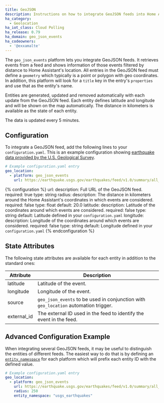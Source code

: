 ```yaml
---
title: GeoJSON
description: Instructions on how to integrate GeoJSON feeds into Home Assistant.
ha_category:
  - Geolocation
ha_iot_class: Cloud Polling
ha_release: 0.79
ha_domain: geo_json_events
ha_codeowners:
  - '@exxamalte'
---
```


The `geo_json_events` platform lets you integrate GeoJSON feeds. It retrieves events from a feed and shows information of those events filtered by distance to Home Assistant's location.
All entries in the GeoJSON feed must define a `geometry` which typically is a point or polygon with geo coordinates. In addition, this platform will look for a `title` key in the entry's `properties` and use that as the entity's name.

Entities are generated, updated and removed automatically with each update from the GeoJSON feed. Each entity defines latitude and longitude and will be shown on the map automatically. The distance in kilometers is available as the state of each entity.

The data is updated every 5 minutes.

## Configuration

To integrate a GeoJSON feed, add the following lines to your `configuration.yaml`. This is an example configuration showing [earthquake data provided by the U.S. Geological Survey](https://earthquake.usgs.gov/earthquakes/feed/v1.0/geojson.php).

```yaml
# Example configuration.yaml entry
geo_location:
  - platform: geo_json_events
    url: https://earthquake.usgs.gov/earthquakes/feed/v1.0/summary/all_day.geojson
```

{% configuration %}
url:
  description: Full URL of the GeoJSON feed.
  required: true
  type: string
radius:
  description: The distance in kilometers around the Home Assistant's coordinates in which events are considered.
  required: false
  type: float
  default: 20.0
latitude:
  description: Latitude of the coordinates around which events are considered.
  required: false
  type: string
  default: Latitude defined in your `configuration.yaml`
longitude:
  description: Longitude of the coordinates around which events are considered.
  required: false
  type: string
  default: Longitude defined in your `configuration.yaml`
{% endconfiguration %}

## State Attributes

The following state attributes are available for each entity in addition to the standard ones:

| Attribute   | Description |
|-------------|-------------|
| latitude    | Latitude of the event. |
| longitude   | Longitude of the event. |
| source      | `geo_json_events` to be used in conjunction with `geo_location` automation trigger. |
| external_id | The external ID used in the feed to identify the event in the feed. |

## Advanced Configuration Example

When integrating several GeoJSON feeds, it may be useful to distinguish the entities of different feeds. The easiest way to do that is by defining an [`entity_namespace`](/docs/configuration/platform_options/#entity-namespace/) for each platform which will prefix each entity ID with the defined value.

```yaml
# Example configuration.yaml entry
geo_location:
  - platform: geo_json_events
    url: https://earthquake.usgs.gov/earthquakes/feed/v1.0/summary/all_day.geojson
    radius: 250
    entity_namespace: "usgs_earthquakes"
```
